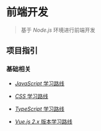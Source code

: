 # 前端开发

> 基于 *Node.js* 环境进行前端开发

## 项目指引

### 基础相关

- [*JavaScript* 学习路线](https://github.com/Jayce-Lan/nodejsDemo/tree/master/JavaScript)

- [*CSS* 学习路线](https://github.com/Jayce-Lan/nodejsDemo/tree/master/CSS)

- [*TypeScript* 学习路线](https://github.com/Jayce-Lan/nodejsDemo/tree/master/TypeScript)
- [*Vue.js 2.x* 版本学习路线](https://github.com/Jayce-Lan/nodejsDemo/tree/master/vue2.x)

